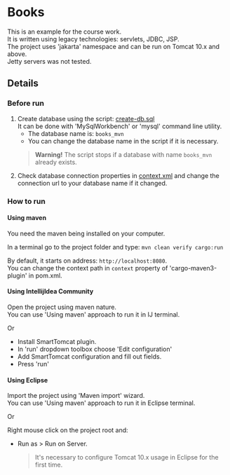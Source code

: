 # Books

This is an example for the course work. \
It is written using legacy technologies: servlets, JDBC, JSP. \
The project uses 'jakarta' namespace and can be run on Tomcat 10.x and above. \
Jetty servers was not tested.

## Details

### Before run

1. Create database using the script: [create-db.sql](sql/create-db.sql) \
   It can be done with 'MySqlWorkbench' or 'mysql' command line utility.
   - The database name is: `books_mvn`
   - You can change the database name in the script if it is necessary.
   > **Warning!** The script stops if a database with name `books_mvn` already exists.
2. Check database connection properties in [context.xml](src/main/webapp/META-INF/context.xml)
   and change the connection url to your database name if it changed.

### How to run

#### Using maven

You need the maven being installed on your computer.

In a terminal go to the project folder and type: `mvn clean verify cargo:run`

By default, it starts on address: `http://localhost:8080`. \
You can change the context path in `context` property of 'cargo-maven3-plugin' in pom.xml.

#### Using IntellijIdea Community

Open the project using maven nature. \
You can use 'Using maven' approach to run it in IJ terminal.

Or 

- Install SmartTomcat plugin. 
- In 'run' dropdown toolbox choose 'Edit configuration'
- Add SmartTomcat configuration and fill out fields.
- Press 'run'

#### Using Eclipse

Import the project using 'Maven import' wizard. \
You can use 'Using maven' approach to run it in Eclipse terminal.

Or

Right mouse click on the project root and:
- Run as > Run on Server.
  > It's necessary to configure Tomcat 10.x usage in Eclipse for the first time.